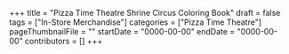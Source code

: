 +++
title = "Pizza Time Theatre Shrine Circus Coloring Book"
draft = false
tags = ["In-Store Merchandise"]
categories = ["Pizza Time Theatre"]
pageThumbnailFile = ""
startDate = "0000-00-00"
endDate = "0000-00-00"
contributors = []
+++
